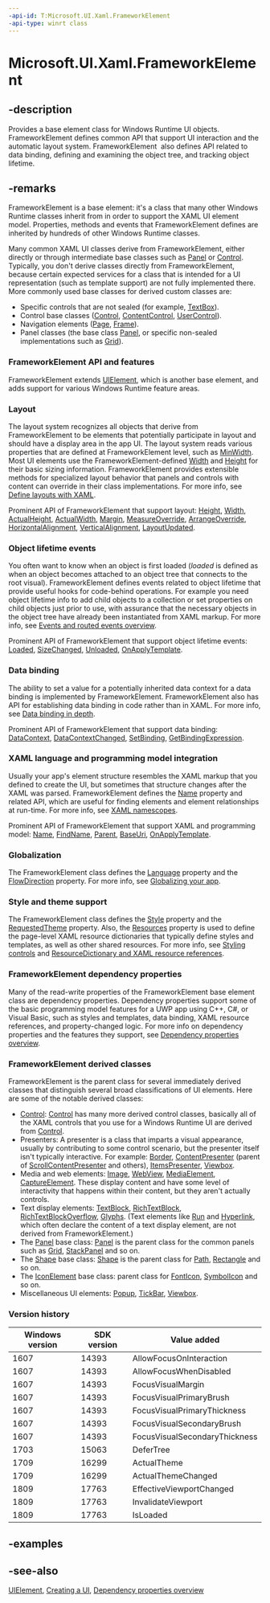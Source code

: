 ```yaml
---
-api-id: T:Microsoft.UI.Xaml.FrameworkElement
-api-type: winrt class
---
```


<!-- Class syntax.
public class FrameworkElement : Windows.UI.Xaml.UIElement, Windows.UI.Xaml.IFrameworkElement, Windows.UI.Xaml.IFrameworkElement2, Windows.UI.Xaml.IFrameworkElement3, Windows.UI.Xaml.IFrameworkElement4, Windows.UI.Xaml.IFrameworkElementOverrides, Windows.UI.Xaml.IFrameworkElementOverrides2
-->

# Microsoft.UI.Xaml.FrameworkElement

## -description
Provides a base element class for Windows Runtime UI objects. FrameworkElement defines common API that support UI interaction and the automatic layout system. FrameworkElement  also defines API related to data binding, defining and examining the object tree, and tracking object lifetime.

## -remarks
FrameworkElement is a base element: it's a class that many other Windows Runtime classes inherit from in order to support the XAML UI element model. Properties, methods and events that FrameworkElement defines are inherited by hundreds of other Windows Runtime classes.

Many common XAML UI classes derive from FrameworkElement, either directly or through intermediate base classes such as [Panel](../microsoft.ui.xaml.controls/panel.md) or [Control](../microsoft.ui.xaml.controls/control.md). Typically, you don't derive classes directly from FrameworkElement, because certain expected services for a class that is intended for a UI representation (such as template support) are not fully implemented there. More commonly used base classes for derived custom classes are:

+ Specific controls that are not sealed (for example, [TextBox](../microsoft.ui.xaml.controls/textbox.md)).
+ Control base classes ([Control](../microsoft.ui.xaml.controls/control.md), [ContentControl](../microsoft.ui.xaml.controls/contentcontrol.md), [UserControl](../microsoft.ui.xaml.controls/usercontrol.md)).
+ Navigation elements ([Page](../microsoft.ui.xaml.controls/page.md), [Frame](../microsoft.ui.xaml.controls/frame.md)).
+ Panel classes (the base class [Panel](../microsoft.ui.xaml.controls/panel.md), or specific non-sealed implementations such as [Grid](../microsoft.ui.xaml.controls/grid.md)).

### **FrameworkElement** API and features

FrameworkElement extends [UIElement](uielement.md), which is another base element, and adds support for various Windows Runtime feature areas.

### Layout

The layout system recognizes all objects that derive from FrameworkElement to be elements that potentially participate in layout and should have a display area in the app UI. The layout system reads various properties that are defined at FrameworkElement level, such as [MinWidth](frameworkelement_minwidth.md). Most UI elements use the FrameworkElement-defined [Width](frameworkelement_width.md) and [Height](frameworkelement_height.md) for their basic sizing information. FrameworkElement provides extensible methods for specialized layout behavior that panels and controls with content can override in their class implementations. For more info, see [Define layouts with XAML](/windows/uwp/layout/layouts-with-xaml).

Prominent API of FrameworkElement that support layout: [Height](frameworkelement_height.md), [Width](frameworkelement_width.md), [ActualHeight](frameworkelement_actualheight.md), [ActualWidth](frameworkelement_actualwidth.md), [Margin](frameworkelement_margin.md), [MeasureOverride](frameworkelement_measureoverride_1586581644.md), [ArrangeOverride](frameworkelement_arrangeoverride_1795048387.md), [HorizontalAlignment](frameworkelement_horizontalalignment.md), [VerticalAlignment](frameworkelement_verticalalignment.md), [LayoutUpdated](frameworkelement_layoutupdated.md).

### Object lifetime events

You often want to know when an object is first loaded (*loaded* is defined as when an object becomes attached to an object tree that connects to the root visual). FrameworkElement defines events related to object lifetime that provide useful hooks for code-behind operations. For example you need object lifetime info to add child objects to a collection or set properties on child objects just prior to use, with assurance that the necessary objects in the object tree have already been instantiated from XAML markup. For more info, see [Events and routed events overview](/windows/uwp/xaml-platform/events-and-routed-events-overview).

Prominent API of FrameworkElement that support object lifetime events: [Loaded](frameworkelement_loaded.md), [SizeChanged](frameworkelement_sizechanged.md), [Unloaded](frameworkelement_unloaded.md), [OnApplyTemplate](frameworkelement_onapplytemplate_1955470198.md).

### Data binding

The ability to set a value for a potentially inherited data context for a data binding is implemented by FrameworkElement. FrameworkElement also has API for establishing data binding in code rather than in XAML. For more info, see [Data binding in depth](/windows/uwp/data-binding/data-binding-in-depth).

Prominent API of FrameworkElement that support data binding: [DataContext](frameworkelement_datacontext.md), [DataContextChanged](frameworkelement_datacontextchanged.md), [SetBinding](frameworkelement_setbinding_632680108.md), [GetBindingExpression](frameworkelement_getbindingexpression_54714721.md).

### XAML language and programming model integration

Usually your app's element structure resembles the XAML markup that you defined to create the UI, but sometimes that structure changes after the XAML was parsed. FrameworkElement defines the [Name](frameworkelement_name.md) property and related API, which are useful for finding elements and element relationships at run-time. For more info, see [XAML namescopes](/windows/uwp/xaml-platform/xaml-namescopes).

Prominent API of FrameworkElement that support XAML and programming model: [Name](frameworkelement_name.md), [FindName](frameworkelement_findname_634111277.md), [Parent](frameworkelement_parent.md), [BaseUri](frameworkelement_baseuri.md), [OnApplyTemplate](frameworkelement_onapplytemplate_1955470198.md).

### Globalization

The FrameworkElement class defines the [Language](frameworkelement_language.md) property and the [FlowDirection](frameworkelement_flowdirection.md) property. For more info, see [Globalizing your app](/previous-versions/windows/apps/hh965328(v=win.10)).

### Style and theme support

The FrameworkElement class defines the [Style](style.md) property and the [RequestedTheme](frameworkelement_requestedtheme.md) property. Also, the [Resources](frameworkelement_resources.md) property is used to define the page-level XAML resource dictionaries that typically define styles and templates, as well as other shared resources. For more info, see [Styling controls](/windows/uwp/controls-and-patterns/styling-controls) and [ResourceDictionary and XAML resource references](/windows/uwp/controls-and-patterns/resourcedictionary-and-xaml-resource-references).
<!--link for req theme?-->

### **FrameworkElement** dependency properties

Many of the read-write properties of the FrameworkElement base element class are dependency properties. Dependency properties support some of the basic programming model features for a UWP app using C++, C#, or Visual Basic, such as styles and templates, data binding, XAML resource references, and property-changed logic. For more info on dependency properties and the features they support, see [Dependency properties overview](/windows/uwp/xaml-platform/dependency-properties-overview).

### **FrameworkElement** derived classes

FrameworkElement is the parent class for several immediately derived classes that distinguish several broad classifications of UI elements. Here are some of the notable derived classes:

+ [Control](../microsoft.ui.xaml.controls/control.md): [Control](../microsoft.ui.xaml.controls/control.md) has many more derived control classes, basically all of the XAML controls that you use for a Windows Runtime UI are derived from [Control](../microsoft.ui.xaml.controls/control.md).
+ Presenters: A presenter is a class that imparts a visual appearance, usually by contributing to some control scenario, but the presenter itself isn't typically interactive. For example: [Border](../microsoft.ui.xaml.controls/border.md), [ContentPresenter](../microsoft.ui.xaml.controls/contentpresenter.md) (parent of [ScrollContentPresenter](../microsoft.ui.xaml.controls/scrollcontentpresenter.md) and others), [ItemsPresenter](../microsoft.ui.xaml.controls/itemspresenter.md), [Viewbox](../microsoft.ui.xaml.controls/viewbox.md).
+ Media and web elements: [Image](../microsoft.ui.xaml.controls/image.md), [WebView](/uwp/api/windows.ui.xaml.controls.webview), [MediaElement](../microsoft.ui.xaml.controls/mediaelement.md), [CaptureElement](../microsoft.ui.xaml.controls/captureelement.md). These display content and have some level of interactivity that happens within their content, but they aren't actually controls.
+ Text display elements: [TextBlock](../microsoft.ui.xaml.controls/textblock.md), [RichTextBlock](../microsoft.ui.xaml.controls/richtextblock.md), [RichTextBlockOverflow](../microsoft.ui.xaml.controls/richtextblockoverflow.md), [Glyphs](../microsoft.ui.xaml.documents/glyphs.md). (Text elements like [Run](../microsoft.ui.xaml.documents/run.md) and [Hyperlink](../microsoft.ui.xaml.documents/hyperlink.md), which often declare the content of a text display element, are not derived from FrameworkElement.)
+ The [Panel](../microsoft.ui.xaml.controls/panel.md) base class: [Panel](../microsoft.ui.xaml.controls/panel.md) is the parent class for the common panels such as [Grid](../microsoft.ui.xaml.controls/grid.md), [StackPanel](../microsoft.ui.xaml.controls/stackpanel.md) and so on.
+ The [Shape](../microsoft.ui.xaml.shapes/shape.md) base class: [Shape](../microsoft.ui.xaml.shapes/shape.md) is the parent class for [Path](../microsoft.ui.xaml.shapes/path.md), [Rectangle](../microsoft.ui.xaml.shapes/rectangle.md) and so on.
+ The [IconElement](../microsoft.ui.xaml.controls/iconelement.md) base class: parent class for [FontIcon](../microsoft.ui.xaml.controls/fonticon.md), [SymbolIcon](../microsoft.ui.xaml.controls/symbolicon.md) and so on.
+ Miscellaneous UI elements: [Popup](../microsoft.ui.xaml.controls.primitives/popup.md), [TickBar](../microsoft.ui.xaml.controls.primitives/tickbar.md), [Viewbox](../microsoft.ui.xaml.controls/viewbox.md).

### Version history

| Windows version | SDK version | Value added |
| -- | -- | -- |
| 1607 | 14393 | AllowFocusOnInteraction |
| 1607 | 14393 | AllowFocusWhenDisabled |
| 1607 | 14393 | FocusVisualMargin |
| 1607 | 14393 | FocusVisualPrimaryBrush |
| 1607 | 14393 | FocusVisualPrimaryThickness |
| 1607 | 14393 | FocusVisualSecondaryBrush |
| 1607 | 14393 | FocusVisualSecondaryThickness |
| 1703 | 15063 | DeferTree |
| 1709 | 16299 | ActualTheme |
| 1709 | 16299 | ActualThemeChanged |
| 1809 | 17763 | EffectiveViewportChanged |
| 1809 | 17763 | InvalidateViewport |
| 1809 | 17763 | IsLoaded |

## -examples

## -see-also
[UIElement](uielement.md), [Creating a UI](XREF:TODO:nodepage.creating_an_app_ui_xaml), [Dependency properties overview](/windows/uwp/xaml-platform/dependency-properties-overview)
